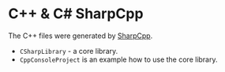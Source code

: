 # C++ & C# SharpCpp

The C++ files were generated by [SharpCpp](https://github.com/m039/SharpCpp). 

* `CSharpLibrary` - a core library.
* `CppConsoleProject` is an example how to use the core library.

